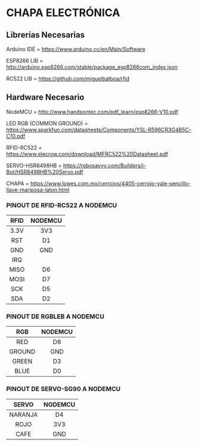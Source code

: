 # CHAPA ELECTRÓNICA

## Librerías Necesarias

Arduino IDE = https://www.arduino.cc/en/Main/Software

ESP8266 LIB = http://arduino.esp8266.com/stable/package_esp8266com_index.json

RC522 LIB = https://github.com/miguelbalboa/rfid

## Hardware Necesario

NodeMCU = http://www.handsontec.com/pdf_learn/esp8266-V10.pdf

LED RGB (COMMON GROUND) = https://www.sparkfun.com/datasheets/Components/YSL-R596CR3G4B5C-C10.pdf

RFID-RC522 = https://www.elecrow.com/download/MFRC522%20Datasheet.pdf

SERVO-HSR8498HB = https://robosavvy.com/Builders/i-Bot/HSR8498HB%20Servo.pdf

CHAPA = https://www.lowes.com.mx/cerrojos/4405-cerrojo-yale-sencillo-llave-mariposa-laton.html


### PINOUT DE RFID-RC522 A NODEMCU

| RFID | NODEMCU |
|:----:| :-----: |
| 3.3V | 3V3     |
| RST  | D1      |
| GND  | GND     |
| IRQ  |         |
| MISO | D6      |
| MOSI | D7      |
| SCK  | D5      |
| SDA  | D2      |

### PINOUT DE RGBLEB A NODEMCU

| RGB   | NODEMCU |
|:-----:| :-----: |
| RED   | D8      |
| GROUND| GND     |
| GREEN | D3      |
| BLUE  | D0      |

### PINOUT DE SERVO-SG90 A NODEMCU

| SERVO   | NODEMCU |
|:------: | :-----: |
| NARANJA |  D4     |
| ROJO    |  3V3    |
| CAFE    |  GND    |
